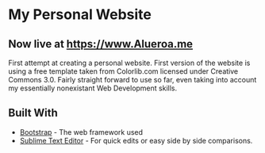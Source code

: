 # My Personal Website
## Now live at https://www.Alueroa.me
First attempt at creating a personal website. First version of the website is using a free template taken from Colorlib.com licensed under Creative Commons 3.0. Fairly straight forward to use so far, even taking into account my essentially nonexistant Web Development skills. 

## Built With

* [Bootstrap](https://getbootstrap.com/) - The web framework used
* [Sublime Text Editor](https://www.sublimetext.com/3) - For quick edits or easy side by side comparisons.